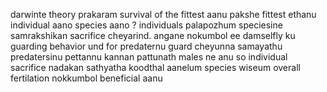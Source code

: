 
darwinte theory prakaram survival of the fittest aanu pakshe fittest ethanu individual aano species aano ? individuals palapozhum speciesine samrakshikan sacrifice cheyarind. angane nokumbol ee damselfly ku guarding behavior und for predaternu guard cheyunna samayathu predatersinu pettannu kannan pattunath males ne anu so individual sacrifice nadakan sathyatha koodthal aanelum species wiseum overall fertilation nokkumbol beneficial aanu
